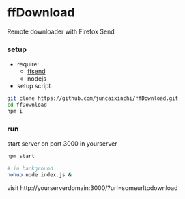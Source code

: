 # ffDownload
Remote downloader with Firefox Send

### setup

+ require:
    - [ffsend](https://github.com/timvisee/ffsend/releases)
    - nodejs
+ setup script
```bash
git clone https://github.com/juncaixinchi/ffDownload.git
cd ffDownload
npm i
```

### run

start server on port 3000 in yourserver
```bash
npm start

# in background
nohup node index.js &
```

visit http://yourserverdomain:3000/?url=someurltodownload